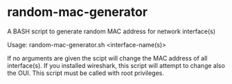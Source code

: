 random-mac-generator
====================

A BASH script to generate random MAC address for network interface(s)

Usage: random-mac-generator.sh <interface-name(s)>

If no arguments are given the scipt will change the MAC address of all interface(s). If you installed wireshark, this script will attempt to change also the OUI. This script must be called with root privileges.
